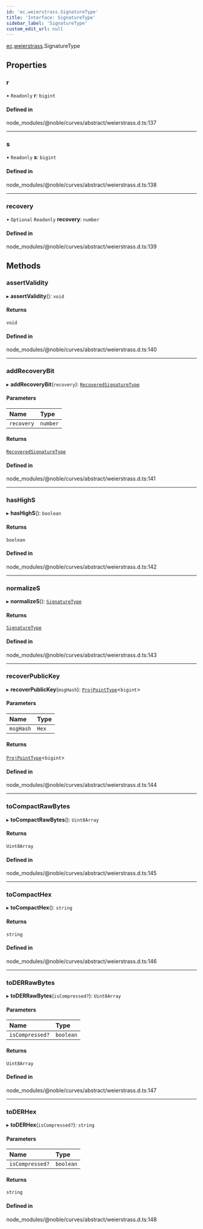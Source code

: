 ```yaml
---
id: 'ec.weierstrass.SignatureType'
title: 'Interface: SignatureType'
sidebar_label: 'SignatureType'
custom_edit_url: null
---
```


[ec](../namespaces/ec.md).[weierstrass](../namespaces/ec.weierstrass.md).SignatureType

## Properties

### r

• `Readonly` **r**: `bigint`

#### Defined in

node_modules/@noble/curves/abstract/weierstrass.d.ts:137

---

### s

• `Readonly` **s**: `bigint`

#### Defined in

node_modules/@noble/curves/abstract/weierstrass.d.ts:138

---

### recovery

• `Optional` `Readonly` **recovery**: `number`

#### Defined in

node_modules/@noble/curves/abstract/weierstrass.d.ts:139

## Methods

### assertValidity

▸ **assertValidity**(): `void`

#### Returns

`void`

#### Defined in

node_modules/@noble/curves/abstract/weierstrass.d.ts:140

---

### addRecoveryBit

▸ **addRecoveryBit**(`recovery`): [`RecoveredSignatureType`](../namespaces/ec.weierstrass.md#recoveredsignaturetype)

#### Parameters

| Name       | Type     |
| :--------- | :------- |
| `recovery` | `number` |

#### Returns

[`RecoveredSignatureType`](../namespaces/ec.weierstrass.md#recoveredsignaturetype)

#### Defined in

node_modules/@noble/curves/abstract/weierstrass.d.ts:141

---

### hasHighS

▸ **hasHighS**(): `boolean`

#### Returns

`boolean`

#### Defined in

node_modules/@noble/curves/abstract/weierstrass.d.ts:142

---

### normalizeS

▸ **normalizeS**(): [`SignatureType`](ec.weierstrass.SignatureType.md)

#### Returns

[`SignatureType`](ec.weierstrass.SignatureType.md)

#### Defined in

node_modules/@noble/curves/abstract/weierstrass.d.ts:143

---

### recoverPublicKey

▸ **recoverPublicKey**(`msgHash`): [`ProjPointType`](ec.weierstrass.ProjPointType.md)<`bigint`\>

#### Parameters

| Name      | Type  |
| :-------- | :---- |
| `msgHash` | `Hex` |

#### Returns

[`ProjPointType`](ec.weierstrass.ProjPointType.md)<`bigint`\>

#### Defined in

node_modules/@noble/curves/abstract/weierstrass.d.ts:144

---

### toCompactRawBytes

▸ **toCompactRawBytes**(): `Uint8Array`

#### Returns

`Uint8Array`

#### Defined in

node_modules/@noble/curves/abstract/weierstrass.d.ts:145

---

### toCompactHex

▸ **toCompactHex**(): `string`

#### Returns

`string`

#### Defined in

node_modules/@noble/curves/abstract/weierstrass.d.ts:146

---

### toDERRawBytes

▸ **toDERRawBytes**(`isCompressed?`): `Uint8Array`

#### Parameters

| Name            | Type      |
| :-------------- | :-------- |
| `isCompressed?` | `boolean` |

#### Returns

`Uint8Array`

#### Defined in

node_modules/@noble/curves/abstract/weierstrass.d.ts:147

---

### toDERHex

▸ **toDERHex**(`isCompressed?`): `string`

#### Parameters

| Name            | Type      |
| :-------------- | :-------- |
| `isCompressed?` | `boolean` |

#### Returns

`string`

#### Defined in

node_modules/@noble/curves/abstract/weierstrass.d.ts:148

